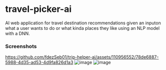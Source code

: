 # travel-picker-ai
AI web application for travel destination recommendations given an inputon what a user wants to do or what kinda places they like using an NLP model with a DNN.
### Screenshots


https://github.com/fdezSeb01/trip-helper-ai/assets/110956552/78de6887-5988-4d35-ad53-4d9fa826d1a3
![image](https://github.com/fdezSeb01/trip-helper-ai/assets/110956552/bd26ef46-815d-476e-91a2-a04cd8177a1d)
![image](https://github.com/fdezSeb01/trip-helper-ai/assets/110956552/7e6576b1-8cab-4411-91fb-63ff30a040ea)
